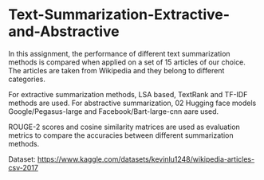 # Text-Summarization-Extractive-and-Abstractive
In this assignment, the performance of different text summarization methods is compared when applied on a set of 15 articles of our choice. The articles are taken from Wikipedia and they belong to different categories.


For extractive summarization methods, LSA based, TextRank and TF-IDF methods are used. 
For abstractive summarization, 02 Hugging face models Google/Pegasus-large and Facebook/Bart-large-cnn aare used.


ROUGE-2 scores and cosine similarity matrices are used as evaluation metrics to compare the accuracies between different summarization methods.


Dataset: https://www.kaggle.com/datasets/kevinlu1248/wikipedia-articles-csv-2017 
